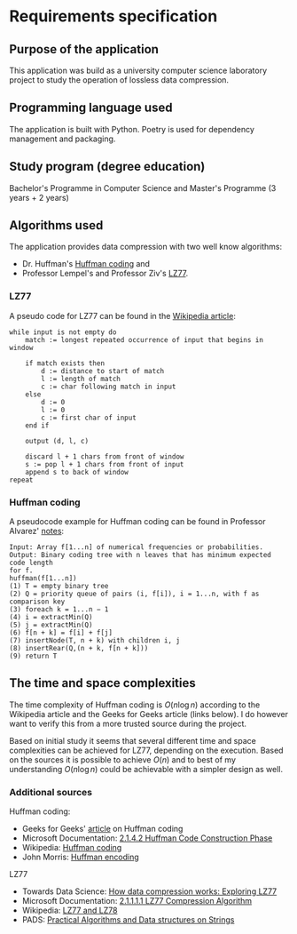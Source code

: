 # Requirements specification

## Purpose of the application
This application was build as a university computer science laboratory project to study the operation of lossless data compression. 

## Programming language used
The application is built with Python. Poetry is used for dependency management and packaging. 

## Study program (degree education)
Bachelor's Programme in Computer Science and Master's Programme (3 years + 2 years) 

## Algorithms used
The application provides data compression with two well know algorithms: 
* Dr. Huffman's [Huffman coding](https://en.wikipedia.org/wiki/Huffman_coding) and 
* Professor Lempel's and Professor Ziv's [LZ77](https://en.wikipedia.org/wiki/LZ77_and_LZ78).

### LZ77
A pseudo code for LZ77 can be found in the [Wikipedia article](https://en.wikipedia.org/wiki/LZ77_and_LZ78):

```
while input is not empty do
    match := longest repeated occurrence of input that begins in window
    
    if match exists then
        d := distance to start of match
        l := length of match
        c := char following match in input
    else
        d := 0
        l := 0
        c := first char of input
    end if
    
    output (d, l, c)
    
    discard l + 1 chars from front of window
    s := pop l + 1 chars from front of input
    append s to back of window
repeat
```

### Huffman coding
A pseudocode example for Huffman coding can be found in Professor Alvarez' [notes](http://cs.bc.edu/~alvarez/Algorithms/Notes/huffman.pdf):
```
Input: Array f[1...n] of numerical frequencies or probabilities.
Output: Binary coding tree with n leaves that has minimum expected code length
for f.
huffman(f[1...n])
(1) T = empty binary tree
(2) Q = priority queue of pairs (i, f[i]), i = 1...n, with f as comparison key
(3) foreach k = 1...n − 1
(4) i = extractMin(Q)
(5) j = extractMin(Q)
(6) f[n + k] = f[i] + f[j]
(7) insertNode(T, n + k) with children i, j
(8) insertRear(Q,(n + k, f[n + k]))
(9) return T
```

## The time and space complexities

The time complexity of Huffman coding is $O(n \log n)$ according to the Wikipedia article and the Geeks for Geeks article (links below). I do however want to verify this from a more trusted source during the project. 

Based on initial study it seems that several different time and space complexities can be achieved for LZ77, depending on the execution. Based on the sources it is possible to achieve $O(n)$ and to best of my understanding $O(n \log n)$ could be achievable with a simpler design as well. 




### Additional sources

Huffman coding:
* Geeks for Geeks' [article](https://www.geeksforgeeks.org/huffman-coding-greedy-algo-3/) on Huffman coding
* Microsoft Documentation: [2.1.4.2 Huffman Code Construction Phase](https://docs.microsoft.com/en-us/openspecs/windows_protocols/ms-xca/35a83e96-981d-48ed-a4eb-0b9cc6b51440)
* Wikipedia: [Huffman coding](https://en.wikipedia.org/wiki/Huffman_coding)
* John Morris: [Huffman encoding](https://www.cs.auckland.ac.nz/software/AlgAnim/huffman.html)


LZ77
* Towards Data Science: [How data compression works: Exploring LZ77](https://towardsdatascience.com/how-data-compression-works-exploring-lz77-3a2c2e06c097)
* Microsoft Documentation: [2.1.1.1.1 LZ77 Compression Algorithm](https://docs.microsoft.com/en-us/openspecs/windows_protocols/ms-wusp/fb98aa28-5cd7-407f-8869-a6cef1ff1ccb)
* Wikipedia: [LZ77 and LZ78](https://en.wikipedia.org/wiki/LZ77_and_LZ78)
* PADS: [Practical Algorithms and Data structures on Strings](https://www.cs.helsinki.fi/group/pads/)